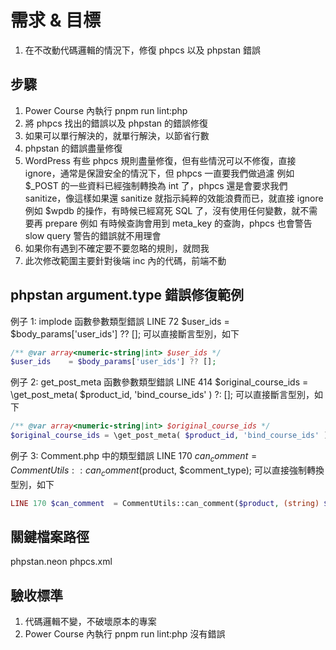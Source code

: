 
# 需求 & 目標
1. 在不改動代碼邏輯的情況下，修復 phpcs 以及 phpstan 錯誤

## 步驟
1. Power Course 內執行 pnpm run lint:php
2. 將 phpcs 找出的錯誤以及 phpstan 的錯誤修復
3. 如果可以單行解決的，就單行解決，以節省行數
4. phpstan 的錯誤盡量修復
5. WordPress 有些 phpcs 規則盡量修復，但有些情況可以不修復，直接 ignore，通常是保證安全的情況下，但 phpcs 一直要我們做過濾
   例如 $_POST 的一些資料已經強制轉換為 int 了，phpcs 還是會要求我們 sanitize，像這樣如果還 sanitize 就指示純粹的效能浪費而已，就直接 ignore
	 例如 $wpdb 的操作，有時候已經寫死 SQL 了，沒有使用任何變數，就不需要再 prepare
	 例如 有時候查詢會用到 meta_key 的查詢，phpcs 也會警告 slow query 警告的錯誤就不用理會
6. 如果你有遇到不確定要不要忽略的規則，就問我
7. 此次修改範圍主要針對後端 inc 內的代碼，前端不動

## phpstan argument.type 錯誤修復範例
例子 1: implode 函數參數類型錯誤
LINE 72 $user_ids    = $body_params['user_ids'] ?? [];
可以直接斷言型別，如下
```php
/** @var array<numeric-string|int> $user_ids */
$user_ids    = $body_params['user_ids'] ?? [];
```

例子 2: get_post_meta 函數參數類型錯誤
LINE 414 $original_course_ids = \get_post_meta( $product_id, 'bind_course_ids' ) ?: [];
可以直接斷言型別，如下
```php
/** @var array<numeric-string|int> $original_course_ids */
$original_course_ids = \get_post_meta( $product_id, 'bind_course_ids' ) ?: [];
```

例子 3: Comment.php 中的類型錯誤
LINE 170 $can_comment  = CommentUtils::can_comment($product, $comment_type);
可以直接強制轉換型別，如下
```php
LINE 170 $can_comment  = CommentUtils::can_comment($product, (string) $comment_type);
```

## 關鍵檔案路徑
phpstan.neon
phpcs.xml

## 驗收標準
1. 代碼邏輯不變，不破壞原本的專案
2. Power Course 內執行 pnpm run lint:php 沒有錯誤